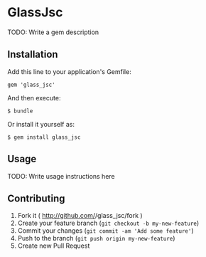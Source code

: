# GlassJsc

TODO: Write a gem description

## Installation

Add this line to your application's Gemfile:

    gem 'glass_jsc'

And then execute:

    $ bundle

Or install it yourself as:

    $ gem install glass_jsc

## Usage

TODO: Write usage instructions here

## Contributing

1. Fork it ( http://github.com/<my-github-username>/glass_jsc/fork )
2. Create your feature branch (`git checkout -b my-new-feature`)
3. Commit your changes (`git commit -am 'Add some feature'`)
4. Push to the branch (`git push origin my-new-feature`)
5. Create new Pull Request
